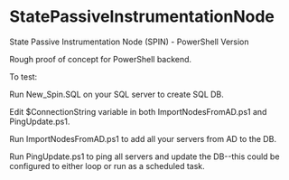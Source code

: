 # StatePassiveInstrumentationNode
State Passive Instrumentation Node (SPIN) - PowerShell Version

Rough proof of concept for PowerShell backend.  

To test:

Run New_Spin.SQL on your SQL server to create SQL DB.

Edit $ConnectionString variable in both ImportNodesFromAD.ps1 and PingUpdate.ps1.

Run ImportNodesFromAD.ps1 to add all your servers from AD to the DB.

Run PingUpdate.ps1 to ping all servers and update the DB--this could be configured to either loop or run as a scheduled task.

